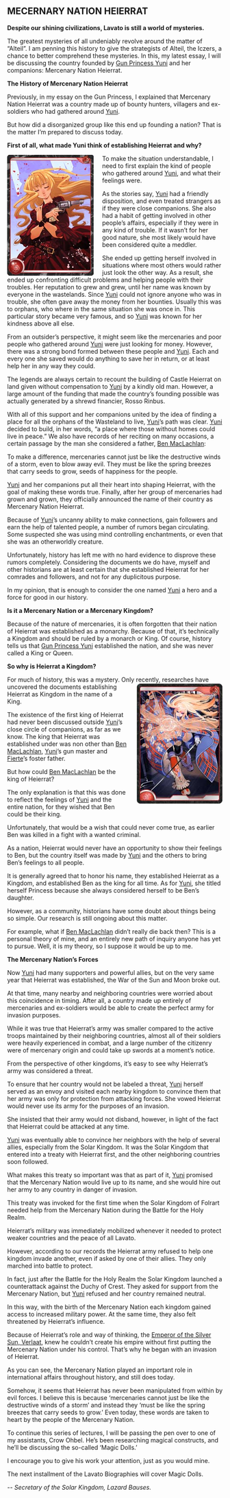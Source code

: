 ## MECERNARY NATION HEIERRAT

**Despite our shining civilizations, Lavato is still a world of mysteries.**

The greatest mysteries of all undeniably revolve around the matter of “Alteil”. I am penning this history to give the strategists of Alteil, the Iczers, a chance to better comprehend these mysteries. In this, my latest essay, I will be discussing the country founded by [Gun Princess Yuni] and her companions: Mercenary Nation Heierrat.

**The History of Mercenary Nation Heierrat**

Previously, in my essay on the Gun Princess, I explained that Mercenary Nation Heierrat was a country made up of bounty hunters, villagers and ex-soldiers who had gathered around [Yuni].

But how did a disorganized group like this end up founding a nation? That is the matter I’m prepared to discuss today.

**First of all, what made Yuni think of establishing Heierrat and why?**

<img style="float:left;margin-right:20px" src="images/card/0579.jpg"/>

To make the situation understandable, I need to first explain the kind of people who gathered around [Yuni], and what their feelings were.

As the stories say, [Yuni] had a friendly disposition, and even treated strangers as if they were close companions. She also had a habit of getting involved in other people’s affairs, especially if they were in any kind of trouble. If it wasn’t for her good nature, she most likely would have been considered quite a meddler.

She ended up getting herself involved in situations where most others would rather just look the other way. As a result, she ended up confronting difficult problems and helping people with their troubles. Her reputation to grew and grew, until her name was known by everyone in the wastelands. Since [Yuni] could not ignore anyone who was in trouble, she often gave away the money from her bounties. Usually this was to orphans, who where in the same situation she was once in. This particular story became very famous, and so [Yuni] was known for her kindness above all else.

From an outsider’s perspective, it might seem like the mercenaries and poor people who gathered around [Yuni] were just looking for money. However, there was a strong bond formed between these people and [Yuni]. Each and every one she saved would do anything to save her in return, or at least help her in any way they could.

The legends are always certain to recount the building of Castle Heierrat on land given without compensation to [Yuni] by a kindly old man. However, a large amount of the funding that made the country’s founding possible was actually generated by a shrewd financier, Rosso Rinbus.

With all of this support and her companions united by the idea of finding a place for all the orphans of the Wasteland to live, [Yuni]’s path was clear. [Yuni] decided to build, in her words, “a place where those without homes could live in peace.” We also have records of her reciting on many occasions, a certain passage by the man she considered a father, [Ben MacLachlan]:

To make a difference, mercenaries cannot just be like the destructive winds of a storm, even to blow away evil. They must be like the spring breezes that carry seeds to grow, seeds of happiness for the people.

[Yuni] and her companions put all their heart into shaping Heierrat, with the goal of making these words true. Finally, after her group of mercenaries had grown and grown, they officially announced the name of their country as Mercenary Nation Heierrat.

Because of [Yuni]’s uncanny ability to make connections, gain followers and earn the help of talented people, a number of rumors began circulating. Some suspected she was using mind controlling enchantments, or even that she was an otherworldly creature.

Unfortunately, history has left me with no hard evidence to disprove these rumors completely. Considering the documents we do have, myself and other historians are at least certain that she established Heierrat for her comrades and followers, and not for any duplicitous purpose.

In my opinion, that is enough to consider the one named [Yuni] a hero and a force for good in our history.

**Is it a Mercenary Nation or a Mercenary Kingdom?**

Because of the nature of mercenaries, it is often forgotten that their nation of Heierrat was established as a monarchy. Because of that, it’s technically a Kingdom and should be ruled by a monarch or King. Of course, history tells us that [Gun Princess Yuni] established the nation, and she was never called a King or Queen.

**So why is Heierrat a Kingdom?**

For much of history, this was a mystery. Only recently, researches <img style="float:right;margin-left:20px" src="images/card/0327.jpg"/>have uncovered the documents establishing Heierrat as Kingdom in the name of a King.

The existence of the first king of Heierrat had never been discussed outside [Yuni]’s close circle of companions, as far as we know. The king that Heierrat was established under was non other than [Ben MacLachlan], [Yuni]’s gun master and [Fierte]’s foster father.

But how could [Ben MacLachlan] be the king of Heierrat?

The only explanation is that this was done to reflect the feelings of [Yuni] and the entire nation, for they wished that Ben could be their king.

Unfortunately, that would be a wish that could never come true, as earlier Ben was killed in a fight with a wanted criminal.

As a nation, Heierrat would never have an opportunity to show their feelings to Ben, but the country itself was made by [Yuni] and the others to bring Ben’s feelings to all people.

It is generally agreed that to honor his name, they established Heierrat as a Kingdom, and established Ben as the king for all time. As for [Yuni], she titled herself Princess because she always considered herself to be Ben’s daughter.

However, as a community, historians have some doubt about things being so simple. Our research is still ongoing about this matter.

For example, what if [Ben MacLachlan] didn’t really die back then? This is a personal theory of mine, and an entirely new path of inquiry anyone has yet to pursue. Well, it is my theory, so I suppose it would be up to me.

**The Mercenary Nation’s Forces**

Now [Yuni] had many supporters and powerful allies, but on the very same year that Heierrat was established, the War of the Sun and Moon broke out.

At that time, many nearby and neighboring countries were worried about this coincidence in timing. After all, a country made up entirely of mercenaries and ex-soldiers would be able to create the perfect army for invasion purposes.

While it was true that Heierrat’s army was smaller compared to the active troops maintained by their neighboring countries, almost all of their soldiers were heavily experienced in combat, and a large number of the citizenry were of mercenary origin and could take up swords at a moment’s notice.

From the perspective of other kingdoms, it’s easy to see why Heierrat’s army was considered a threat.

To ensure that her country would not be labeled a threat, [Yuni] herself served as an envoy and visited each nearby kingdom to convince them that her army was only for protection from attacking forces. She vowed Heierrat would never use its army for the purposes of an invasion.

She insisted that their army would not disband, however, in light of the fact that Heierrat could be attacked at any time.

[Yuni] was eventually able to convince her neighbors with the help of several allies, especially from the Solar Kingdom. It was the Solar Kingdom that entered into a treaty with Heierrat first, and the other neighboring countries soon followed.

What makes this treaty so important was that as part of it, [Yuni] promised that the Mercenary Nation would live up to its name, and she would hire out her army to any country in danger of invasion.

This treaty was invoked for the first time when the Solar Kingdom of Folrart needed help from the Mercenary Nation during the Battle for the Holy Realm.

Heierrat’s military was immediately mobilized whenever it needed to protect weaker countries and the peace of all Lavato.

However, according to our records the Heierrat army refused to help one kingdom invade another, even if asked by one of their allies. They only marched into battle to protect.

In fact, just after the Battle for the Holy Realm the Solar Kingdom launched a counterattack against the Duchy of Crest. They asked for support from the Mercenary Nation, but [Yuni] refused and her country remained neutral.

In this way, with the birth of the Mercenary Nation each kingdom gained access to increased military power. At the same time, they also felt threatened by Heierrat’s influence.

Because of Heierrat’s role and way of thinking, the [Emperor of the Silver Sun, Verlaat], knew he couldn’t create his empire without first putting the Mercenary Nation under his control. That’s why he began with an invasion of Heierrat.

As you can see, the Mercenary Nation played an important role in international affairs throughout history, and still does today.

Somehow, it seems that Heierrat has never been manipulated from within by evil forces. I believe this is because ‘mercenaries cannot just be like the destructive winds of a storm’ and instead they ‘must be like the spring breezes that carry seeds to grow.’ Even today, these words are taken to heart by the people of the Mercenary Nation.

To continue this series of lectures, I will be passing the pen over to one of my assistants, Crow Ohbel. He’s been researching magical constructs, and he’ll be discussing the so-called ‘Magic Dolls.’

I encourage you to give his work your attention, just as you would mine.

The next installment of the Lavato Biographies will cover Magic Dolls.

_*-- Secretary of the Solar Kingdom, Lazard Bauses.*_

[Solar Prince Verlaat]: #0
[Verlaat]: #0
[Lion Baron Zagar]: #4
[Zagar]: #4
[Saber Saint Lapierre]: #5
[Lapierre]: #5
[Ruler of Crest Eskatia]: #26
[Eskatia]: #26
[Annarose]: #28
[Night Walker Riza]: #314
[Alphonce]: #205
[Emperor of the Silver Sun]: #1819
[Emperor of the Silver Sun, Verlaat]: #1819
[Ishtar]: #1922
[Envoy of Chaos]: #1118
[Elgandi]: #1118
[Moon Princess]: #1742
[Abyss Centaur Dical]: #27
[Dical]: #27
[Zugateroza]: #29
[Yuni]: #579
[Gun Princess Yuni]: #579
[Fierte]: #327
[Shield Coat Fierte]: #327
[Mizalio]: #442
[Ben MacLachlan]: #1758
